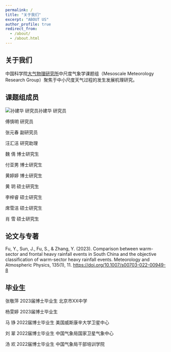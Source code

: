 ```yaml
---
permalink: /
title: "关于我们"
excerpt: "ABOUT US"
author_profile: true
redirect_from: 
  - /about/
  - /about.html
---
```


关于我们
------
中国科学院[大气物理研究所](http://www.iap.cas.cn/)中尺度气象学课题组（Mesoscale Meteorology Research Group）聚焦于中小尺度天气过程的发生发展机理研究。

课题组成员
------
![孙建华 研究员](/images/500x300.png "孙建华 研究员")孙建华  研究员

傅慎明  研究员

张元春  副研究员

汪汇洁  研究助理

魏  倩  博士研究生

付亚男  博士研究生

黄婷婷  博士研究生

黄  玥  硕士研究生

李梓睿  硕士研究生

席雪洁  硕士研究生

肖  雪  硕士研究生

论文与专著
------
Fu, Y., Sun, J., Fu, S., & Zhang, Y. (2023). Comparison between warm-sector and frontal heavy rainfall events in South China and the objective classification of warm-sector heavy rainfall events. Meteorology and Atmospheric Physics, 135(1), 11. https://doi.org/10.1007/s00703-022-00949-8

毕业生
------
张敬萍  2023届博士毕业生  北京市XX中学

杨雯婷  2023届博士毕业生 

马  铮  2022届博士毕业生  美国威斯康辛大学卫星中心

刘  翠  2022届博士毕业生  中国气象局国家卫星气象中心

汤  欢  2022届博士毕业生  中国气象局干部培训学院
